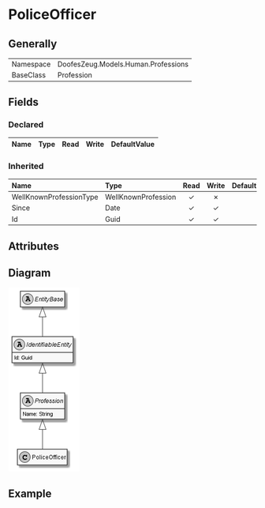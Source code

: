 ﻿# PoliceOfficer

## Generally

|||
|:-|:-|
|Namespace|DoofesZeug.Models.Human.Professions|
|BaseClass|Profession|

## Fields

### Declared

|Name|Type|Read|Write|DefaultValue|
|:---|:---|:--:|:---:|:-----------|

### Inherited

|Name|Type|Read|Write|DefaultValue|
|:---|:---|:--:|:---:|:-----------|
|WellKnownProfessionType|WellKnownProfession|&#x2713;|&#x2717;||
|Since|Date|&#x2713;|&#x2713;||
|Id|Guid|&#x2713;|&#x2713;||

## Attributes

## Diagram

![PoliceOfficer.png](./PoliceOfficer.png "PoliceOfficer")

## Example


